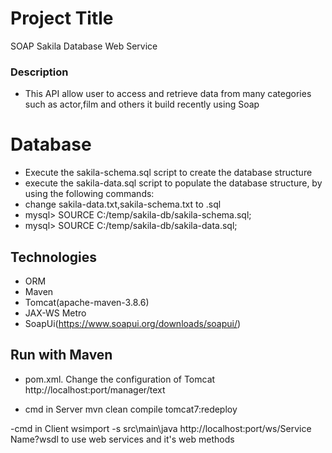 

# Project Title
SOAP Sakila Database Web Service

### Description
- This API allow user to access and retrieve data from many categories such as actor,film and others
it build recently using Soap

# Database
- Execute the sakila-schema.sql script to create the database structure
- execute the sakila-data.sql script to populate the database structure, by using the following commands:
- change sakila-data.txt,sakila-schema.txt to .sql
- mysql> SOURCE C:/temp/sakila-db/sakila-schema.sql;
- mysql> SOURCE C:/temp/sakila-db/sakila-data.sql;

##  Technologies
- ORM
- Maven
- Tomcat(apache-maven-3.8.6)
- JAX-WS Metro
- SoapUi(https://www.soapui.org/downloads/soapui/)


## Run with Maven

- pom.xml.
Change the configuration of Tomcat 
     http://localhost:port/manager/text

- cmd in Server
mvn clean compile tomcat7:redeploy

-cmd in Client
 wsimport -s src\main\java http://localhost:port/ws/Service Name?wsdl
 to use web services and it's web methods



